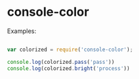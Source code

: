 console-color
=============

Examples:
```javascript

var colorized = require('console-color');

console.log(colorized.pass('pass'))
console.log(colorized.bright('process'))